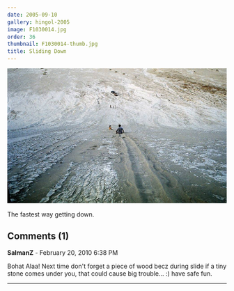 ```yaml
---
date: 2005-09-10
gallery: hingol-2005
image: F1030014.jpg
order: 36
thumbnail: F1030014-thumb.jpg
title: Sliding Down
---
```


![Sliding Down](./F1030014.jpg)

The fastest way getting down.

<div id="comments">

## Comments (1)

**SalmanZ** - February 20, 2010  6:38 PM

Bohat Alaa! Next time don't forget a piece of wood becz during slide if a tiny stone comes under you, that could cause big trouble... :) have safe fun.

---

</div>